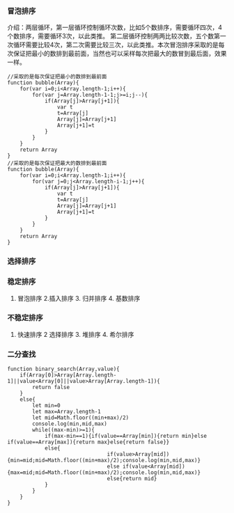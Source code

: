 ### 冒泡排序
介绍：两层循环，第一层循环控制循环次数，比如5个数排序，需要循环四次，4个数排序，需要循环3次，以此类推。
第二层循环控制两两比较次数，五个数第一次循环需要比较4次，第二次需要比较三次，以此类推。本次冒泡排序采取的是每次保证把最小的数排到最前面，当然也可以采样每次把最大的数冒到最后面，效果一样。
```
//采取的是每次保证把最小的数排到最前面
function bubble(Array){
	for(var i=0;i<Array.length-1;i++){
		for(var j=Array.length-1-1;j>=i;j--){
			if(Array[j]>Array[j+1]){
				var t
				t=Array[j]
				Array[j]=Array[j+1]
				Array[j+1]=t
			}
		}
	}
	return Array
}
//采取的是每次保证把最大的数排到最前面
function bubble(Array){
	for(var i=0;i<Array.length-1;i++){
		for(var j=0;j<Array.length-i-1;j++){
			if(Array[j]>Array[j+1]){
				var t
				t=Array[j]
				Array[j]=Array[j+1]
				Array[j+1]=t
			}
		}
	}
	return Array
}
```
### 选择排序

### 稳定排序
1. 冒泡排序 2.插入排序 3. 归并排序 4. 基数排序
### 不稳定排序
1. 快速排序 2 选择排序 3. 堆排序 4. 希尔排序
### 二分查找
```
function binary_search(Array,value){
	if(Array[0]>Array[Array.length-1]||value<Array[0]||value>Array[Array.length-1]){
		return false
	}
	else{
		let min=0
		let max=Array.length-1
		let mid=Math.floor((min+max)/2)
		console.log(min,mid,max)
		while((max-min)>=1){
			if(max-min==1){if(value==Array[min]){return min}else if(value==Array[max]){return max}else{return false}}
			else{
                                if(value>Array[mid]){min=mid;mid=Math.floor((min+max)/2);console.log(min,mid,max)}
                                else if(value<Array[mid]){max=mid;mid=Math.floor((min+max)/2);console.log(min,mid,max)}
                                else{return mid}
			}
		}
	}
}
```
